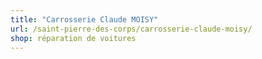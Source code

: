 ```yaml
---
title: "Carrosserie Claude MOISY"
url: /saint-pierre-des-corps/carrosserie-claude-moisy/
shop: réparation de voitures
---
```

